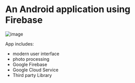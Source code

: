 # An Android application using Firebase
![image](https://github.com/MouChiaHung/App/blob/master/IMG/0bd5a16ca80c.gif)

App includes:
 - modern user interface
 - photo processing
 - Google Firebase
 - Google Cloud Service
 - Third party Library
